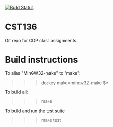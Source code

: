 [![Build Status](https://drone.io/github.com/OldGregg570/CST136/status.png)](https://drone.io/github.com/OldGregg570/CST136/latest)

# CST136
Git repo for OOP class assignments

# Build instructions

To alias "MinGW32-make" to "make":
>>> doskey make=mingw32-make $*

To build all:
>>> make

To build and run the test suite:
>>> make test

